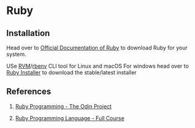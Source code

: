 # Ruby

## Installation

Head over to [Official Documentation of Ruby](https://www.ruby-lang.org/en/downloads/) to download Ruby for your system.

USe [RVM](http://rvm.io/)/[rbenv](https://github.com/rbenv/rbenv#installation) CLI tool for Linux and macOS For windows head over to [Ruby Installer](https://rubyinstaller.org/) to download the stable/latest installer

## References

1. [Ruby Programming - The Odin Project](https://www.theodinproject.com/courses/ruby-programming/lessons/how-this-course-will-work-ruby-programming)

2. [Ruby Programming Language - Full Course](https://www.youtube.com/watch?v=t_ispmWmdjY)
